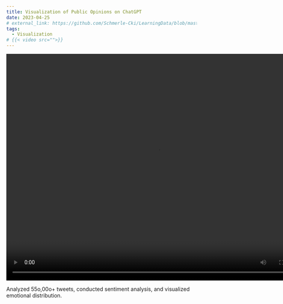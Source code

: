 ```yaml
---
title: Visualization of Public Opinions on ChatGPT
date: 2023-04-25
# external_link: https://github.com/Schmerle-Cki/LearningData/blob/master/DataVisualization/Technical%20Approach.pdf
tags:
  - Visualization
# {{< video src="">}}
---
```

<video src="https://youtu.be/GSa7j948rW8" controls="controls" width="800" height="600"></video>

Analyzed 55o,00o+ tweets, conducted sentiment analysis, and visualized emotional distribution.

<!--more-->
